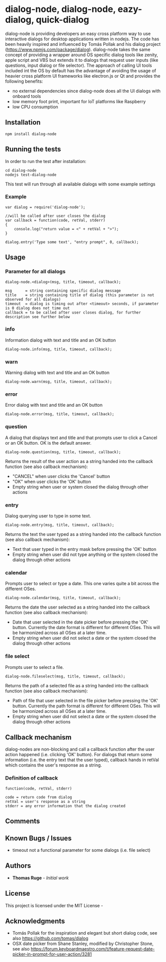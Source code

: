 # dialog-node, dialog-node, eazy-dialog, quick-dialog

dialog-node is providing developers an easy cross platform way to use interactive dialogs for desktop applications written in nodejs. The code has been heavily inspired and influenced by Tomás Pollak and his dialog project (https://www.npmjs.com/package/dialog). dialog-node takes the same concept of providing a wrapper around OS specific dialog tools like zenity, apple script and VBS but extends it to dialogs that request user inputs (like questions, input dialog or file selector). The approach of calling UI tools included int the OS by default has the advantage of avoiding the usage of heavier cross platform UI frameworks like electron.js or Qt and provides the following benefits:

* no external dependencies since dialog-node does all the UI dialogs with onboard tools
* low memory foot print, important for IoT platforms like Raspberry
* low CPU consumption 

## Installation

```
npm install dialog-node
```

## Running the tests

In order to run the test after installation:

```
cd dialog-node
nodejs test-dialog-node
```

This test will run through all available dialogs with some example settings

### Example 

```
var dialog = require('dialog-node');

//will be called after user closes the dialog
var callback = function(code, retVal, stderr)
{
	console.log("return value = <" + retVal + ">");
}

dialog.entry('Type some text', "entry prompt", 0, callback);
```
## Usage

### Parameter for all dialogs
```
dialog-node.<dialog>(msg, title, timeout, callback);

msg      = string containing specific dialog message
title    = string containing title of dialog (this parameter is not observed for all dialogs)
timeout  = dialog is timing out after <timeout> seconds, if parameter is 0 dialog does not time out
callback = to be called after user closes dialog, for further description see further below
```

### info

Information dialog with text and title and an OK button
```
dialog-node.info(msg, title, timeout, callback);
```

### warn

Warning dialog with text and title and an OK button

```
dialog-node.warn(msg, title, timeout, callback);
```

### error

Error dialog with text and title and an OK button
```
dialog-node.error(msg, title, timeout, callback);
```

### question

A dialog that displays text and title and that prompts user to click a Cancel or an OK button. OK is the default answer. 

```
dialog-node.question(msg, title, timeout, callback);
```

Returns the result of the user action as a string handed into the callback function (see also callback mechanism):
* "CANCEL" when user clicks the 'Cancel' button
* "OK" when user clicks the 'OK' button
* Empty string when user or system closed the dialog through other actions

### entry

Dialog querying user to type in some text.

```
dialog-node.entry(msg, title, timeout, callback);
```

Returns the text the user typed as a string handed into the callback function (see also callback mechanism):
* Text that user typed in the entry mask before pressing the 'OK' button
* Empty string when user did not type anything or the system closed the dialog through other actions

### calendar

Prompts user to select or type a date. This one varies quite a bit across the different OSes.

```
dialog-node.calendar(msg, title, timeout, callback);
```

Returns the date the user selected as a string handed into the callback function (see also callback mechanism):
* Date that user selected in the date picker before pressing the 'OK' button. Currently the date format is different for different OSes. This will be harmonized across all OSes at a later time.
* Empty string when user did not select a date or the system closed the dialog through other actions


### file select

Prompts user to select a file. 

```
dialog-node.fileselect(msg, title, timeout, callback);
```

Returns the path of a selected file as a string handed into the callback function (see also callback mechanism):
* Path of file that user selected in the file picker before pressing the 'OK' button. Currently the path format is different for different OSes. This will be harmonized across all OSes at a later time.
* Empty string when user did not select a date or the system closed the dialog through other actions

## Callback mechanism

dialog-nodes are non-blocking and call a callback function after the user action happened (i.e. clicking 'OK' button). For dialogs that return some information (i.e. the entry text that the user typed), callback hands in retVal which contains the user's response as a string.

### Definition of callback
```
function(code, retVal, stderr)

code = return code from dialog 
retVal = user's response as a string
stderr = any error information that the dialog created
```

## Comments

## Known Bugs / Issues

* timeout not a functional parameter for some dialogs (i.e. file select) 

## Authors

* **Thomas Ruge** - *Initial work*

## License

This project is licensed under the MIT License -

## Acknowledgments

* Tomás Pollak for the inspiration and elegant but short dialog code, see also https://github.com/tomas/dialog
* OSX date picker from Shane Stanley, modified by Christopher Stone, see also https://forum.keyboardmaestro.com/t/feature-request-date-picker-in-prompt-for-user-action/3281


